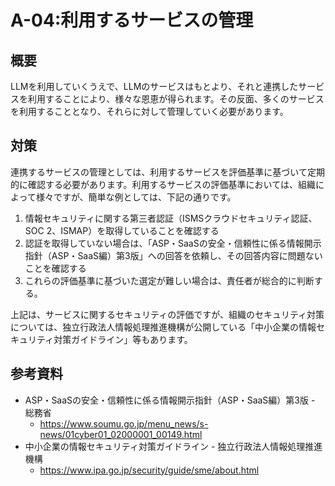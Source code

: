 # A-04:利用するサービスの管理
## 概要
LLMを利用していくうえで、LLMのサービスはもとより、それと連携したサービスを利用することにより、様々な恩恵が得られます。その反面、多くのサービスを利用することとなり、それらに対して管理していく必要があります。

## 対策
連携するサービスの管理としては、利用するサービスを評価基準に基づいて定期的に確認する必要があります。利用するサービスの評価基準においては、組織によって様々ですが、簡単な例としては、下記の通りです。
1. 情報セキュリティに関する第三者認証（ISMSクラウドセキュリティ認証、SOC 2、ISMAP）を取得していることを確認する
2. 認証を取得していない場合は、「ASP・SaaSの安全・信頼性に係る情報開示指針（ASP・SaaS編）第3版」への回答を依頼し、その回答内容に問題ないことを確認する
3. これらの評価基準に基づいた選定が難しい場合は、責任者が総合的に判断する。

上記は、サービスに関するセキュリティの評価ですが、組織のセキュリティ対策については、独立行政法人情報処理推進機構が公開している「中小企業の情報セキュリティ対策ガイドライン」等もあります。

## 参考資料
* ASP・SaaSの安全・信頼性に係る情報開示指針（ASP・SaaS編）第3版 - 総務省
  * https://www.soumu.go.jp/menu_news/s-news/01cyber01_02000001_00149.html
* 中小企業の情報セキュリティ対策ガイドライン - 独立行政法人情報処理推進機構
    * https://www.ipa.go.jp/security/guide/sme/about.html
  